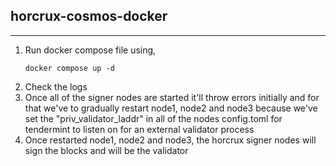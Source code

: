 ## horcrux-cosmos-docker
---
1. Run docker compose file using,
    ```
    docker compose up -d
    ```
2. Check the logs
3. Once all of the signer nodes are started it'll throw errors initially and for that we've to gradually restart node1, node2 and node3 because we've set the "priv_validator_laddr" in all of the nodes config.toml for tendermint to listen on for an external validator process
4. Once restarted node1, node2 and node3, the horcrux signer nodes will sign the blocks and will be the validator
